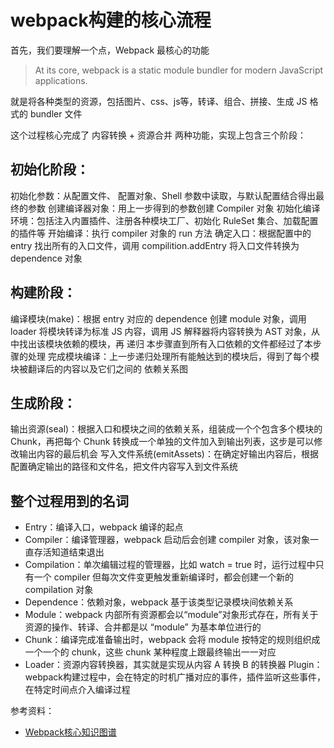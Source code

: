 # webpack构建的核心流程

首先，我们要理解一个点，Webpack 最核心的功能
> At its core, webpack is a static module bundler for modern JavaScript applications.

就是将各种类型的资源，包括图片、css、js等，转译、组合、拼接、生成 JS 格式的 bundler 文件



这个过程核心完成了 内容转换 + 资源合并 两种功能，实现上包含三个阶段：


## 初始化阶段：

初始化参数：从配置文件、 配置对象、Shell 参数中读取，与默认配置结合得出最终的参数
创建编译器对象：用上一步得到的参数创建 Compiler 对象
初始化编译环境：包括注入内置插件、注册各种模块工厂、初始化 RuleSet 集合、加载配置的插件等
开始编译：执行 compiler 对象的 run 方法
确定入口：根据配置中的 entry 找出所有的入口文件，调用 compilition.addEntry 将入口文件转换为 dependence 对象


## 构建阶段：

编译模块(make)：根据 entry 对应的 dependence 创建 module 对象，调用 loader 将模块转译为标准 JS 内容，调用 JS 解释器将内容转换为 AST 对象，从中找出该模块依赖的模块，再 递归 本步骤直到所有入口依赖的文件都经过了本步骤的处理
完成模块编译：上一步递归处理所有能触达到的模块后，得到了每个模块被翻译后的内容以及它们之间的 依赖关系图


## 生成阶段：

输出资源(seal)：根据入口和模块之间的依赖关系，组装成一个个包含多个模块的 Chunk，再把每个 Chunk 转换成一个单独的文件加入到输出列表，这步是可以修改输出内容的最后机会
写入文件系统(emitAssets)：在确定好输出内容后，根据配置确定输出的路径和文件名，把文件内容写入到文件系统


## 整个过程用到的名词
- Entry：编译入口，webpack 编译的起点
- Compiler：编译管理器，webpack 启动后会创建 compiler 对象，该对象一直存活知道结束退出
- Compilation：单次编辑过程的管理器，比如 watch = true 时，运行过程中只有一个 compiler 但每次文件变更触发重新编译时，都会创建一个新的 compilation 对象
- Dependence：依赖对象，webpack 基于该类型记录模块间依赖关系
- Module：webpack 内部所有资源都会以“module”对象形式存在，所有关于资源的操作、转译、合并都是以 “module” 为基本单位进行的
- Chunk：编译完成准备输出时，webpack 会将 module 按特定的规则组织成一个一个的 chunk，这些 chunk 某种程度上跟最终输出一一对应
- Loader：资源内容转换器，其实就是实现从内容 A 转换 B 的转换器
Plugin：webpack构建过程中，会在特定的时机广播对应的事件，插件监听这些事件，在特定时间点介入编译过程



参考资料：
- [Webpack核心知识图谱](https://gitmind.cn/app/docs/mkh7euqc)
